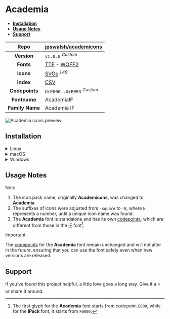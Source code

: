 # Academia

- [**Installation**](#installation)
- [**Usage Notes**](#usage-notes)
- [**Support**](#support)

|    **Repo**     | [jpswalsh/academicons](https://github.com/jpswalsh/academicons)                                                                                                                   |
| :-------------: | --------------------------------------------------------------------------------------------------------------------------------------------------------------------------------- |
|   **Version**   | `v1.0.0` <sup>_Custom_</sup>                                                                                                                                                      |
|    **Fonts**    | [TTF](https://raw.githubusercontent.com/iconicFonts/if/main/ifonts/TTF/Academia.ttf) - [WOFF2](https://raw.githubusercontent.com/iconicFonts/if/main/ifonts/WOFF2/Academia.woff2) |
|    **Icons**    | [SVGs](https://github.com/iconicFonts/if/tree/main/ipacks/Academia/svgs) <sup>_149_</sup>                                                                                         |
|    **Index**    | [CSV](https://github.com/iconicFonts/if/blob/main/indices/Academia.csv)                                                                                                           |
| **Codepoints**  | `U+E000..U+E093` <sup>_Custom_</sup>                                                                                                                                              |
|  **Fontname**   | AcademiaIF                                                                                                                                                                        |
| **Family Name** | Academia IF                                                                                                                                                                       |

<picture>
  <source media="(prefers-color-scheme: dark)" srcset="https://raw.githubusercontent.com/iconicFonts/if/main/imgs/Academia_dark.png">
  <img alt="Academia icons preview" src="https://raw.githubusercontent.com/iconicFonts/if/main/imgs/Academia_light.png">
</picture>

## Installation

<details>

<summary>Linux</summary>

```sh
curl -o ~/.local/share/fonts/Academia.ttf https://raw.githubusercontent.com/iconicFonts/if/main/ifonts/TTF/Academia.ttf
```

Refresh font cache:

```sh
fc-cache -f ~/.local/share/fonts
```

</details>

<details>

<summary>macOS</summary>

```sh
curl -o ~/Library/Fonts/Academia.ttf https://raw.githubusercontent.com/iconicFonts/if/main/ifonts/TTF/Academia.ttf
```

</details>

<details>

<summary>Windows</summary>

```sh
curl -o C:\Windows\Fonts\Academia.ttf https://raw.githubusercontent.com/iconicFonts/if/main/ifonts/TTF/Academia.ttf
```

</details>

## Usage Notes

> [!NOTE]
>
> 1. The icon pack name, originally **Academicons**, was changed to **Academia**.
> 2. The suffixes of icons were adjusted from `-square` to `-N`, where `N` represents a number, until a unique icon name was found.
> 3. The **Academia** font is standalone and has its own [codepoints](https://github.com/iconicFonts/if/blob/main/indices/Academia.csv), which are different from those in the [IF](https://github.com/iconicFonts/if/blob/main/indices/if.csv) font[^1].

> [!IMPORTANT]  
> The [codepoints](https://github.com/iconicFonts/if/blob/main/indices/Academia.csv) for the **Academia** font remain unchanged and will not alter in the future, ensuring that you can use the font safely even when new versions are released.

## Support

If you've found this project helpful, a little love goes a long way. Give it a :star: or share it around.

[^1]: The first glyph for the **Academia** font starts from codepoint `E000`, while for the **iPack** font, it starts from `F0000`.
